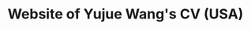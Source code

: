 ---
title: Website of Yujue Wang's CV (USA)
tags:
- website
external_link: "https://yujuewangresume.net/"
---